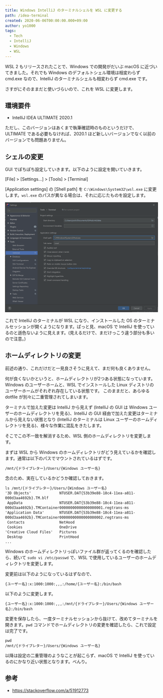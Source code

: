 ```yaml
---
title: Windows IntelliJ のターミナルシェルを WSL に変更する
path: /idea-terminal
created: 2020-06-06T00:00:00.000+09:00
author: yo1000
tags:
  - Tech
  - IntelliJ
  - Windows
  - WSL
---
```


WSL 2 もリリースされたことで、Windows での開発がだいぶ macOS に近づいてきました。それでも Windows のデフォルトシェル環境は相変わらず cmd.exe なので、IntelliJ のターミナルシェルも相変わらず cmd.exe です。

さすがにそのままだと使いづらいので、これを WSL に変更します。


## 環境要件
* IntelliJ IDEA ULTIMATE 2020.1

ただし、このバージョンはあくまで執筆確認時のものというだけで、
ULTIMATE である必要もなければ、2020.1 ほど新しいバージョンでなく以前のバージョンでも問題ありません。


## シェルの変更
GUI でぽちぽち設定していきます。以下のように設定を開いていきます。

[File] > [Settings...] > [Tools] > [Terminal]

[Application settings] の [Shell path] を `C:\Windows\System32\wsl.exe` に変更します。`wsl.exe` のパスが異なる場合は、それに応じたものを設定します。

![Shell path](img/2020-06-06/idea_terminal.png)

これで IntelliJ のターミナルが WSL になり、インストールした OS のターミナルセッションが開くようになります。ぱっと見、macOS で IntelliJ を使っているのと遜色ないように見えます。(見えるだけで、まだけっこう違う部分も多いので注意。)


## ホームディレクトリの変更
前述の通り、これだけだと一見良さそうに見えて、まだ何も良くありません。

何が良くないかというと、ホームディレクトリが2つある状態になっています。
Windows のユーザーホームと、WSL でインストールした Linux ディストリのユーザーホームがそれぞれ存在している状態です。
このままだと、あらゆる dotfile が別々に二重管理されてしまいます。

ターミナルで加えた変更は IntelliJ から見えず (IntelliJ の GUI は Windows ユーザーのホームディレクトリを見る)、IntelliJ の GUI 経由で加えた変更はターミナルから見えない状態となり (IntelliJ のターミナルは Linux ユーザーのホームディレクトリを見る)、様々な作業に混乱をきたします。

そこでこの不一致を解消するため、WSL 側のホームディレクトリを変更します。

まずは WSL から Windows のホームディレクトリがどう見えているかを確認します。通常は以下のパスでマウントされているはずです。

`/mnt/{ドライブレター}/Users/{Windows ユーザー名}`

念のため、実在しているかどうか確認しておきます。

```
ls /mnt/{ドライブレター}/Users/{Windows ユーザー名}
'3D Objects'             NTUSER.DAT{53b39e88-18c4-11ea-a811-000d3aa4692b}.TM.blf
 AppData                 NTUSER.DAT{53b39e88-18c4-11ea-a811-000d3aa4692b}.TMContainer00000000000000000001.regtrans-ms
'Application Data'       NTUSER.DAT{53b39e88-18c4-11ea-a811-000d3aa4692b}.TMContainer00000000000000000002.regtrans-ms
 Contacts                NetHood
 Cookies                 OneDrive
'Creative Cloud Files'   Pictures
 Desktop                 PrintHood
...
```

Windows のホームディレクトリっぽいファイル群が返ってくるのを確認したら、続いて `sudo vi /etc/passwd` で、WSL で使用しているユーザーのホームディレクトリを変更します。

変更前は以下のようになっているはずなので、

```
{ユーザー名}:x:1000:1000:,,,:/home/{ユーザー名}:/bin/bash
```

以下のように変更します。

```
{ユーザー名}:x:1000:1000:,,,:/mnt/{ドライブレター}/Users/{Windows ユーザー名}:/bin/bash
```

変更を保存したら、一度ターミナルセッションから抜けて、改めてターミナルを開きます。`pwd` コマンドでホームディレクトリの変更を確認したら、これで設定は完了です。

```
pwd
/mnt/{ドライブレター}/Users/{Windows ユーザー名}
```

以降は設定の二重管理のようなことが起こらず、macOS で IntelliJ を使っているのにかなり近い状態となります。べんり。


## 参考
- https://stackoverflow.com/a/51912773
